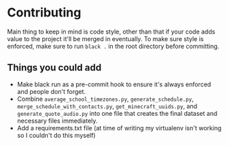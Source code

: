 # Contributing
Main thing to keep in mind is code style, other than that if your code adds value to the project it'll be merged in eventually. To make sure style is enforced, make sure to run `black .` in the root directory before committing.

## Things you could add
- Make black run as a pre-commit hook to ensure it's always enforced and people don't forget.
- Combine `average_school_timezones.py`, `generate_schedule.py`, `merge_schedule_with_contacts.py`, `get_minecraft_uuids.py`, and `generate_quote_audio.py` into one file that creates the final dataset and necessary files immediately.
- Add a requirements.txt file (at time of writing my virtualenv isn't working so I couldn't do this myself)
